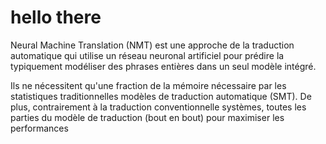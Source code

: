 # hello there

Neural Machine Translation (NMT) est une approche de la traduction automatique qui utilise un réseau neuronal artificiel pour prédire la typiquement modéliser des phrases entières dans un seul modèle intégré.

Ils ne nécessitent qu'une fraction de la mémoire nécessaire par les statistiques traditionnelles modèles de traduction automatique (SMT). De plus, contrairement à la traduction conventionnelle systèmes, toutes les parties du modèle de traduction (bout en bout) pour maximiser les performances
